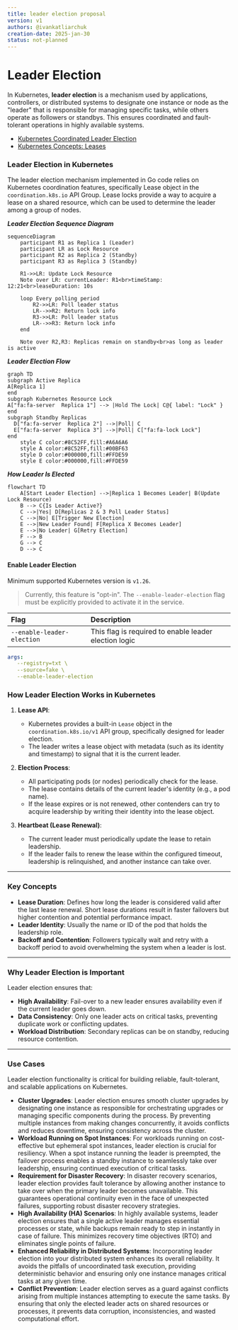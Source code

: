 ```yaml
---
title: leader election proposal
version: v1
authors: @ivankatliarchuk
creation-date: 2025-jan-30
status: not-planned
---
```

# Leader Election

In Kubernetes, **leader election** is a mechanism used by applications, controllers, or distributed systems to designate one instance or node as the "leader" that is responsible for managing specific tasks, while others operate as followers or standbys. This ensures coordinated and fault-tolerant operations in highly available systems.

- [Kubernetes Coordinated Leader Election](https://kubernetes.io/docs/concepts/cluster-administration/coordinated-leader-election/)
- [Kubernetes Concepts: Leases](https://kubernetes.io/docs/concepts/architecture/leases/)

### **Leader Election in Kubernetes**

The leader election mechanism implemented in Go code relies on Kubernetes coordination features, specifically Lease object in the `coordination.k8s.io` API Group. Lease locks provide a way to acquire a lease on a shared resource, which can be used to determine the leader among a group of nodes.

***Leader Election Sequence Diagram***

```mermaid
sequenceDiagram
    participant R1 as Replica 1 (Leader)
    participant LR as Lock Resource
    participant R2 as Replica 2 (Standby)
    participant R3 as Replica 3 (Standby)

    R1->>LR: Update Lock Resource
    Note over LR: currentLeader: R1<br>timeStamp: 12:21<br>leaseDuration: 10s

    loop Every polling period
        R2->>LR: Poll leader status
        LR-->>R2: Return lock info
        R3->>LR: Poll leader status
        LR-->>R3: Return lock info
    end

    Note over R2,R3: Replicas remain on standby<br>as long as leader is active
```

***Leader Election Flow***

```mermaid
graph TD
subgraph Active Replica
A[Replica 1]
end
subgraph Kubernetes Resource Lock
A["fa:fa-server  Replica 1"] --> |Hold The Lock| C@{ label: "Lock" }
end
subgraph Standby Replicas
  D["fa:fa-server  Replica 2"] -->|Poll| C
  E["fa:fa-server  Replica 3"] -->|Poll| C["fa:fa-lock Lock"]
end
	style C color:#8C52FF,fill:#A6A6A6
	style A color:#8C52FF,fill:#00BF63
	style D color:#000000,fill:#FFDE59
	style E color:#000000,fill:#FFDE59
```

***How Leader Is Elected***

```mermaid
flowchart TD
    A[Start Leader Election] -->|Replica 1 Becomes Leader| B(Update Lock Resource)
    B --> C{Is Leader Active?}
    C -->|Yes| D[Replicas 2 & 3 Poll Leader Status]
    C -->|No| E[Trigger New Election]
    E -->|New Leader Found| F[Replica X Becomes Leader]
    E -->|No Leader| G[Retry Election]
    F --> B
    G --> C
    D --> C
```

#### Enable Leader Election

Minimum supported Kubernetes version is `v1.26`.

> Currently, this feature is "opt-in". The `--enable-leader-election` flag must be explicitly provided to activate it in the service.

| **Flag**                   | **Description**                                       |
|:---------------------------|:------------------------------------------------------|
| `--enable-leader-election` | This flag is required to enable leader election logic |

```yml
args:
   --registry=txt \
   --source=fake \
   --enable-leader-election
```

### **How Leader Election Works in Kubernetes**

1. **Lease API**:
   - Kubernetes provides a built-in `Lease` object in the `coordination.k8s.io/v1` API group, specifically designed for leader election.
   - The leader writes a lease object with metadata (such as its identity and timestamp) to signal that it is the current leader.

2. **Election Process**:
   - All participating pods (or nodes) periodically check for the lease.
   - The lease contains details of the current leader's identity (e.g., a pod name).
   - If the lease expires or is not renewed, other contenders can try to acquire leadership by writing their identity into the lease object.

3. **Heartbeat (Lease Renewal)**:
   - The current leader must periodically update the lease to retain leadership.
   - If the leader fails to renew the lease within the configured timeout, leadership is relinquished, and another instance can take over.

---

### **Key Concepts**

- **Lease Duration**: Defines how long the leader is considered valid after the last lease renewal. Short lease durations result in faster failovers but higher contention and potential performance impact.
- **Leader Identity**: Usually the name or ID of the pod that holds the leadership role.
- **Backoff and Contention**: Followers typically wait and retry with a backoff period to avoid overwhelming the system when a leader is lost.

---

### **Why Leader Election is Important**

Leader election ensures that:

- **High Availability**: Fail-over to a new leader ensures availability even if the current leader goes down.
- **Data Consistency**: Only one leader acts on critical tasks, preventing duplicate work or conflicting updates.
- **Workload Distribution**: Secondary replicas can be on standby, reducing resource contention.

---

### **Use Cases**

Leader election functionality is critical for building reliable, fault-tolerant, and scalable applications on Kubernetes.

- **Cluster Upgrades**: Leader election ensures smooth cluster upgrades by designating one instance as responsible for orchestrating upgrades or managing specific components during the process. By preventing multiple instances from making changes concurrently, it avoids conflicts and reduces downtime, ensuring consistency across the cluster.
- **Workload Running on Spot Instances**: For workloads running on cost-effective but ephemeral spot instances, leader election is crucial for resiliency. When a spot instance running the leader is preempted, the failover process enables a standby instance to seamlessly take over leadership, ensuring continued execution of critical tasks.
- **Requirement for Disaster Recovery**: In disaster recovery scenarios, leader election provides fault tolerance by allowing another instance to take over when the primary leader becomes unavailable. This guarantees operational continuity even in the face of unexpected failures, supporting robust disaster recovery strategies.
- **High Availability (HA) Scenarios**: In highly available systems, leader election ensures that a single active leader manages essential processes or state, while backups remain ready to step in instantly in case of failure. This minimizes recovery time objectives (RTO) and eliminates single points of failure.
- **Enhanced Reliability in Distributed Systems**: Incorporating leader election into your distributed system enhances its overall reliability. It avoids the pitfalls of uncoordinated task execution, providing deterministic behavior and ensuring only one instance manages critical tasks at any given time.
- **Conflict Prevention**: Leader election serves as a guard against conflicts arising from multiple instances attempting to execute the same tasks. By ensuring that only the elected leader acts on shared resources or processes, it prevents data corruption, inconsistencies, and wasted computational effort.
